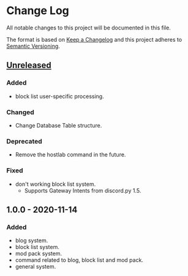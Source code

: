# Change Log
All notable changes to this project will be documented in this file.

The format is based on [Keep a Changelog](http://keepachangelog.com/)
and this project adheres to [Semantic Versioning](http://semver.org/).

## [Unreleased]
### Added
- block list user-specific processing.

### Changed
- Change Database Table structure.

### Deprecated
- Remove the hostlab command in the future.

### Fixed
- don't working block list system.
  - Supports Gateway Intents from discord.py 1.5.

## 1.0.0 - 2020-11-14
### Added
- blog system.
- block list system.
- mod pack system.
- command related to blog, block list and mod pack.
- general system.

[Unreleased]: https://github.com/yupix/ssm/compare/testing...HEAD
